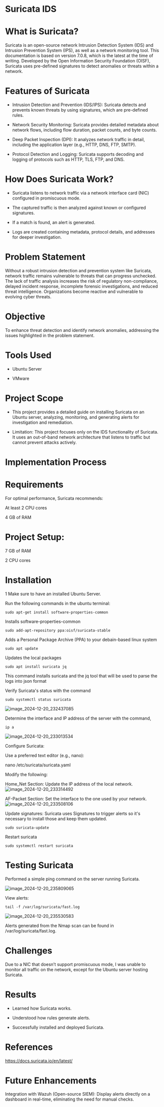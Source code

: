 # Suricata IDS

# What is Suricata?

Suricata is an open-source network Intrusion Detection System (IDS) and Intrusion Prevention System (IPS), as well as a network monitoring tool. This documentation is based on version 7.0.8, which is the latest at the time of writing. Developed by the Open Information Security Foundation (OISF), Suricata uses pre-defined signatures to detect anomalies or threats within a network.

# Features of Suricata

* Intrusion Detection and Prevention (IDS/IPS): Suricata detects and prevents known threats by using signatures, which are pre-defined rules.

* Network Security Monitoring: Suricata provides detailed metadata about network flows, including flow duration, packet counts, and byte counts.

* Deep Packet Inspection (DPI): It analyzes network traffic in detail, including the application layer (e.g., HTTP, DNS, FTP, SMTP).

* Protocol Detection and Logging: Suricata supports decoding and logging of protocols such as HTTP, TLS, FTP, and DNS.

# How Does Suricata Work?

* Suricata listens to network traffic via a network interface card (NIC) configured in promiscuous mode.

* The captured traffic is then analyzed against known or configured signatures.

* If a match is found, an alert is generated.

* Logs are created containing metadata, protocol details, and addresses for deeper investigation.

# Problem Statement

Without a robust intrusion detection and prevention system like Suricata, network traffic remains vulnerable to threats that can progress unchecked. The lack of traffic analysis increases the risk of regulatory non-compliance, delayed incident response, incomplete forensic investigations, and reduced threat intelligence. Organizations become reactive and vulnerable to evolving cyber threats.

# Objective

To enhance threat detection and identify network anomalies, addressing the issues highlighted in the problem statement.

# Tools Used

* Ubuntu Server

* VMware

# Project Scope

* This project provides a detailed guide on installing Suricata on an Ubuntu server, analyzing, monitoring, and generating alerts for investigation and remediation.

* Limitation: This project focuses only on the IDS functionality of Suricata. It uses an out-of-band network architecture that listens to traffic but cannot prevent attacks actively.

# Implementation Process

# Requirements

For optimal performance, Suricata recommends:

At least 2 CPU cores

4 GB of RAM

# Project Setup:

7 GB of RAM

2 CPU cores

# Installation

1 Make sure to have an installed Ubuntu Server.


Run the following commands in the ubuntu terminal:

``````
sudo apt-get install software-properties-common
``````
Installs software-properties-common

`````
sudo add-apt-repository ppa:oisf/suricata-stable
``````
Adds a Personal Package Archive (PPA) to your debain-based linux system

``````
sudo apt update
``````
Updates the local packages
``````
sudo apt install suricata jq
``````
This command installs suricata and the jq tool that will be used to parse the logs into json format 

Verify Suricata's status with the command 
``````
sudo systemctl status suricata
``````
![image_2024-12-20_232437085](https://github.com/user-attachments/assets/7eead76e-2dce-495c-8fc1-156f1a181826)

Determine the interface and IP address of the server with the command,
``````
ip a
``````
![image_2024-12-20_233013534](https://github.com/user-attachments/assets/a1a4cbf1-1d9b-4af3-bd1e-ea66ec013e3d)

Configure Suricata:

Use a preferred text editor (e.g., nano):

nano /etc/suricata/suricata.yaml

Modify the following:

Home_Net Section: Update the IP address of the local network.
![image_2024-12-20_233314492](https://github.com/user-attachments/assets/0ac64c7e-dfa1-4c80-8a96-c77bf4826126)

AF-Packet Section: Set the interface to the one used by your network.
![image_2024-12-20_233508106](https://github.com/user-attachments/assets/56aa9896-58ed-4c5a-a5e2-a8bc87b39f0b)

Update signatures: Suricata uses Signatures to trigger alerts so it's necessary to install those and keep them updated. 

````
sudo suricata-update
````
Restart suricata 
````
sudo systemctl restart suricata
````

# Testing Suricata

Performed a simple ping command on the server running Suricata.

![image_2024-12-20_235809065](https://github.com/user-attachments/assets/063b7342-9735-4ee2-8e7c-2b470d0a1d4d)

View alerts:
````
tail -f /var/log/suricata/fast.log
````

![image_2024-12-20_235530583](https://github.com/user-attachments/assets/7c1e4345-6ec4-4b49-987e-78e9c129f023)

Alerts generated from the Nmap scan can be found in /var/log/suricata/fast.log.

# Challenges

Due to a NIC that doesn’t support promiscuous mode, I was unable to monitor all traffic on the network, except for the Ubuntu server hosting Suricata.

# Results

* Learned how Suricata works.

* Understood how rules generate alerts.

* Successfully installed and deployed Suricata.

# References

https://docs.suricata.io/en/latest/

# Future Enhancements

Integration with Wazuh (Open-source SIEM): Display alerts directly on a dashboard in real-time, eliminating the need for manual checks.
